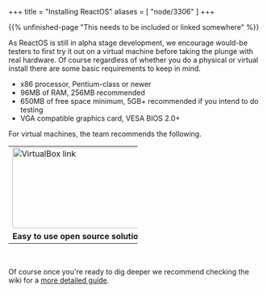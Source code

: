 +++
title = "Installing ReactOS"
aliases = [ "node/3306" ]
+++


{{% unfinished-page "This needs to be included or linked somewhere" %}}


<p>As ReactOS is still in alpha stage development, we encourage would-be testers to first try it out on a virtual machine before taking the plunge with real hardware. Of course regardless of whether you do a physical or virtual install there are some basic requirements to keep in mind.</p>
<ul>
	<li>x86 processor, Pentium-class or newer</li>
	<li>96MB of RAM, 256MB recommended</li>
	<li>650MB of free space minimum, 5GB+ recommended if you intend to do testing</li>
	<li>VGA compatible graphics card, VESA BIOS 2.0+</li>
</ul>
<p>For virtual machines, the team recommends the following.</p>
<table style="width: 256px;" border="0" cellpadding="1" cellspacing="1">
	<tbody>
		<tr>
			<td><a href="https://www.virtualbox.org/"><img alt="VirtualBox link" class="imgp_img" src="/sites/default/files/imagepicker/4801/Virtualbox-logo.png" width="300" height="160"></a></td>
			<td><a href="https://www.vmware.com/products/player"><img alt="VMware link" class="imgp_img" src="/sites/default/files/imagepicker/4801/VMware_logo_blk_RGB_72dpi.jpg" width="350" height="160"></a></td>
			<td><a href="http://wiki.qemu.org/Main_Page"><img alt="QEMU link" class="imgp_img" src="/sites/default/files/imagepicker/4801/Qemu-logo.png" width="400" height="160"></a></td>
		</tr>
		<tr>
			<td><b>Easy to use open source solution</b></td>
			<td><b>Tried and true industry standard</b></td>
			<td><b>Lightweight and ready out of the box</b></td>
		</tr>
	</tbody>
</table>
<p>&nbsp;</p>
<p>Of course once you're ready to dig deeper we recommend checking the wiki for a <a href="https://reactos.org/wiki/Installing_ReactOS">more detailed guide</a>.</p>

